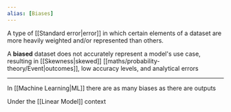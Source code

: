 ```yaml
---
alias: [Biases]
---
```


A type of [[Standard error|error]] in which certain elements of a dataset are more heavily weighted and/or represented than others.

A **biased** dataset does not accurately represent a model's use case, resulting in [[Skewness|skewed]] [[maths/probability-theory/Event|outcomes]], low accuracy levels, and analytical errors

---

In [[Machine Learning|ML]] there are as many biases as there are outputs

Under the [[Linear Model]] context